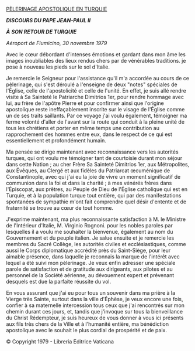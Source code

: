 [PÈLERINAGE APOSTOLIQUE EN TURQUIE](/content/john-paul-ii/fr/travels/sub_index1979/trav_turkey.html)

***DISCOURS DU PAPE JEAN-PAUL II***

***À*** ***SON RETOUR DE TURQUIE***

*Aéroport de Fiumicino, 30 novembre 1979*

Avec le cœur débordant d'intenses émotions et gardant dans mon âme les images inoubliables des lieux rendus chers par de vénérables traditions. je pose à nouveau les pieds sur le sol d'Italie.

Je remercie le Seigneur pour l'assistance qu'il m'a accordée au cours de ce pèlerinage, qui s'est déroulé a l'enseigne de deux "notes" spéciales de l'Église, celle de l'apostolicité et celle de l'unité. En effet, je suis allé rendre visite à Sa Sainteté le Patriarche Dimitrios 1er, pour rendre hommage avec lui, au frère de l'apôtre Pierre et pour confirmer ainsi que l'origine apostolique reste ineffaçablement inscrite sur le visage de l'Église comme un de ses traits saillants. Par ce voyage j'ai voulu également, témoigner ma ferme volonté d'aller de l'avant sur la route qui conduit à la pleine unité de tous les chrétiens et porter en même temps une contribution au rapprochement des hommes entre eux, dans le respect de ce qui est essentiellement et profondément humain.

Ma pensée se dirige maintenant avec reconnaissance vers les autorités turques, qui ont voulu me témoigner tant de courtoisie durant mon séjour dans cette Nation ; au cher Frère Sa Sainteté Dimitrios 1er, aux Métropolites, aux Évêques, au Clergé et aux fidèles du Patriarcat œcuménique de Constantinople, avec qui j'ai eu la joie de vivre un moment significatif de communion dans la foi et dans la charité ; à mes vénérés frères dans l'Épiscopat, aux prêtres, au Peuple de Dieu de l'Église catholique qui est en Turquie, et à la population turque tout entière, qui par des manifestations spontanées de sympathie m'ont fait comprendre quel désir d'entente et de fraternité se trouve au cœur de tout homme.

J'exprime maintenant, ma plus reconnaissante satisfaction à M. le Ministre de l'Intérieur d'Italie, M. Virginio Rognoni. pour les nobles paroles par lesquelles il a voulu me souhaiter la bienvenue, également au nom du Gouvernement et du peuple italien. Je salue ensuite et je remercie les membres du Sacré Collège, les autorités civiles et ecclésiastiques, comme aussi le Corps diplomatique accrédité près du Saint-Siège, pour leur aimable présence, dans laquelle je reconnais la marque de l'intérêt avec lequel a été suivi mon pèlerinage. Je veux enfin adresser une spéciale parole de satisfaction et de gratitude aux dirigeants, aux pilotes et au personnel de la Société aérienne, au dévouement expert et prévenant desquels est due la parfaite réussite du vol.

En vous assurant que j'ai eu pour tous un souvenir dans ma prière à la Vierge très Sainte, surtout dans la ville d'Éphèse, je veux encore une fois, confier à sa maternelle intercession tous ceux que j'ai rencontrés sur mon chemin durant ces jours, et, tandis que j'invoque sur tous la bienveillance du Christ Rédempteur, je suis heureux de vous donner à vous ici présents aux fils très chers de la Ville et à l'humanité entière, ma bénédiction apostolique avec le souhait le plus cordial de prospérité et de paix.

© Copyright 1979 - Libreria Editrice Vaticana
